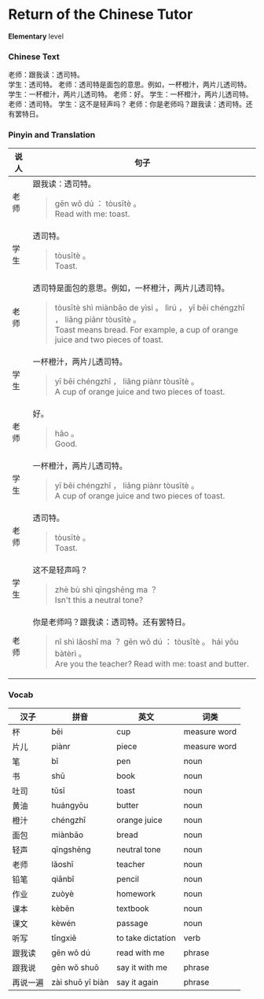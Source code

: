 # Return of the Chinese Tutor
**Elementary** level
### Chinese Text
老师：跟我读：透司特。<br />学生：透司特。
老师：透司特是面包的意思。例如，一杯橙汁，两片儿透司特。
学生：一杯橙汁，两片儿透司特。
老师：好。
学生：一杯橙汁，两片儿透司特。
老师：透司特。
学生：这不是轻声吗？
老师：你是老师吗？跟我读：透司特。还有罢特日。

### Pinyin and Translation
|说人|句子|
|----|----|
|老师|跟我读：透司特。<blockquote>gēn wǒ dú ： tòusītè 。<br />Read with me: toast.</blockquote>|
|学生|透司特。<blockquote>tòusītè 。<br />Toast.</blockquote>|
|老师|透司特是面包的意思。例如，一杯橙汁，两片儿透司特。<blockquote>tòusītè shì miànbāo de yìsi 。 lìrú ， yī bēi chéngzhī ， liǎng piānr tòusītè 。<br />Toast means bread. For example, a cup of orange juice and two pieces of toast.</blockquote>|
|学生|一杯橙汁，两片儿透司特。<blockquote>yī bēi chéngzhī ， liǎng piànr tòusītè 。<br />A cup of orange juice and two pieces of toast.</blockquote>|
|老师|好。<blockquote>hǎo 。<br />Good.</blockquote>|
|学生|一杯橙汁，两片儿透司特。<blockquote>yī bēi chéngzhī ， liǎng piànr tòusītè 。<br />A cup of orange juice and two pieces of toast.</blockquote>|
|老师|透司特。<blockquote>tòusītè 。<br />Toast.</blockquote>|
|学生|这不是轻声吗？<blockquote>zhè bù shì qīngshēng ma ？<br />Isn't this a neutral tone?</blockquote>|
|老师|你是老师吗？跟我读：透司特。还有罢特日。<blockquote>nǐ shì lǎoshī ma ？ gēn wǒ dú ： tòusītè 。 hái yǒu bàtèrì 。<br />Are you the teacher? Read with me: toast and butter.</blockquote>|
### Vocab
|汉子|拼音|英文|词类|
|----|----|----|----|
|杯|bēi|cup|measure word|
|片儿|piànr|piece|measure word|
|笔|bǐ|pen|noun|
|书|shū|book|noun|
|吐司|tǔsī|toast|noun|
|黄油|huángyōu|butter|noun|
|橙汁|chéngzhī|orange juice|noun|
|面包|miànbāo|bread|noun|
|轻声|qīngshēng|neutral tone|noun|
|老师|lǎoshī|teacher|noun|
|铅笔|qiānbǐ|pencil|noun|
|作业|zuòyè|homework|noun|
|课本|kèběn|textbook|noun|
|课文|kèwén|passage|noun|
|听写|tīngxiě|to take dictation|verb|
|跟我读|gēn wǒ dú|read with me|phrase|
|跟我说|gēn wǒ shuō|say it with me|phrase|
|再说一遍|zài shuō yī biàn|say it again|phrase|